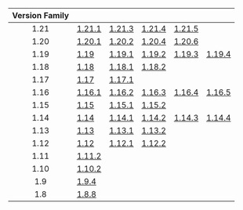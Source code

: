 | Version Family | | | | | |
|:---:|---|---|---|---|---|
| 1.21 | [1.21.1](https://github.com/BaldGang/spigot-build/releases/download/20250525/spigot-1.21.1.jar) | [1.21.3](https://github.com/BaldGang/spigot-build/releases/download/20250525/spigot-1.21.3.jar) | [1.21.4](https://github.com/BaldGang/spigot-build/releases/download/20250525/spigot-1.21.4.jar) | [1.21.5](https://github.com/BaldGang/spigot-build/releases/download/20250525/spigot-1.21.5.jar) | |
| 1.20 | [1.20.1](https://github.com/BaldGang/spigot-build/releases/download/20250525/spigot-1.20.1.jar) | [1.20.2](https://github.com/BaldGang/spigot-build/releases/download/20250525/spigot-1.20.2.jar) | [1.20.4](https://github.com/BaldGang/spigot-build/releases/download/20250525/spigot-1.20.4.jar) | [1.20.6](https://github.com/BaldGang/spigot-build/releases/download/20250525/spigot-1.20.6.jar) | |
| 1.19 | [1.19](https://github.com/BaldGang/spigot-build/releases/download/20250525/spigot-1.19.jar) | [1.19.1](https://github.com/BaldGang/spigot-build/releases/download/20250525/spigot-1.19.1.jar) | [1.19.2](https://github.com/BaldGang/spigot-build/releases/download/20250525/spigot-1.19.2.jar) | [1.19.3](https://github.com/BaldGang/spigot-build/releases/download/20250525/spigot-1.19.3.jar) | [1.19.4](https://github.com/BaldGang/spigot-build/releases/download/20250525/spigot-1.19.4.jar) |
| 1.18 | [1.18](https://github.com/BaldGang/spigot-build/releases/download/20250525/spigot-1.18.jar) | [1.18.1](https://github.com/BaldGang/spigot-build/releases/download/20250525/spigot-1.18.1.jar) | [1.18.2](https://github.com/BaldGang/spigot-build/releases/download/20250525/spigot-1.18.2.jar) | | |
| 1.17 | [1.17](https://github.com/BaldGang/spigot-build/releases/download/20250525/spigot-1.17.jar) | [1.17.1](https://github.com/BaldGang/spigot-build/releases/download/20250525/spigot-1.17.1.jar) | | | |
| 1.16 | [1.16.1](https://github.com/BaldGang/spigot-build/releases/download/20250525/spigot-1.16.1.jar) | [1.16.2](https://github.com/BaldGang/spigot-build/releases/download/20250525/spigot-1.16.2.jar) | [1.16.3](https://github.com/BaldGang/spigot-build/releases/download/20250525/spigot-1.16.3.jar) | [1.16.4](https://github.com/BaldGang/spigot-build/releases/download/20250525/spigot-1.16.4.jar) | [1.16.5](https://github.com/BaldGang/spigot-build/releases/download/20250525/spigot-1.16.5.jar) |
| 1.15 | [1.15](https://github.com/BaldGang/spigot-build/releases/download/20250525/spigot-1.15.jar) | [1.15.1](https://github.com/BaldGang/spigot-build/releases/download/20250525/spigot-1.15.1.jar) | [1.15.2](https://github.com/BaldGang/spigot-build/releases/download/20250525/spigot-1.15.2.jar) | | |
| 1.14 | [1.14](https://github.com/BaldGang/spigot-build/releases/download/20250525/spigot-1.14.jar) | [1.14.1](https://github.com/BaldGang/spigot-build/releases/download/20250525/spigot-1.14.1.jar) | [1.14.2](https://github.com/BaldGang/spigot-build/releases/download/20250525/spigot-1.14.2.jar) | [1.14.3](https://github.com/BaldGang/spigot-build/releases/download/20250525/spigot-1.14.3.jar) | [1.14.4](https://github.com/BaldGang/spigot-build/releases/download/20250525/spigot-1.14.4.jar) |
| 1.13 | [1.13](https://github.com/BaldGang/spigot-build/releases/download/20250525/spigot-1.13.jar) | [1.13.1](https://github.com/BaldGang/spigot-build/releases/download/20250525/spigot-1.13.1.jar) | [1.13.2](https://github.com/BaldGang/spigot-build/releases/download/20250525/spigot-1.13.2.jar) | | |
| 1.12 | [1.12](https://github.com/BaldGang/spigot-build/releases/download/20250525/spigot-1.12.jar) | [1.12.1](https://github.com/BaldGang/spigot-build/releases/download/20250525/spigot-1.12.1.jar) | [1.12.2](https://github.com/BaldGang/spigot-build/releases/download/20250525/spigot-1.12.2.jar) | | |
| 1.11 | [1.11.2](https://github.com/BaldGang/spigot-build/releases/download/20250525/spigot-1.11.2.jar) | | | | |
| 1.10 | [1.10.2](https://github.com/BaldGang/spigot-build/releases/download/20250525/spigot-1.10.2.jar) | | | | |
| 1.9 | [1.9.4](https://github.com/BaldGang/spigot-build/releases/download/20250525/spigot-1.9.4.jar) | | | | |
| 1.8 | [1.8.8](https://github.com/BaldGang/spigot-build/releases/download/20250525/spigot-1.8.8.jar) | | | | |
